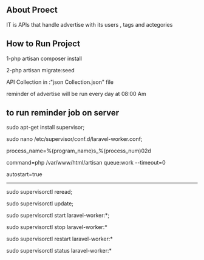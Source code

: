  
## About Proect
IT is APIs that handle advertise with its users , tags and actegories

## How to Run Project

1-php artisan composer install

2-php artisan migrate:seed

API Collection in :"json Collection.json" file

reminder of advertise will be run every day at 08:00 Am

## to run reminder job on server 

sudo apt-get install supervisor;

sudo nano /etc/supervisor/conf.d/laravel-worker.conf;
 
process_name=%(program_name)s_%(process_num)02d

command=php /var/www/html/artisan queue:work --timeout=0 

autostart=true


-----------------------------------

sudo supervisorctl reread;

sudo supervisorctl update;

sudo supervisorctl start laravel-worker:*;

sudo supervisorctl stop laravel-worker:*

sudo supervisorctl restart laravel-worker:*

sudo supervisorctl status laravel-worker:*
 